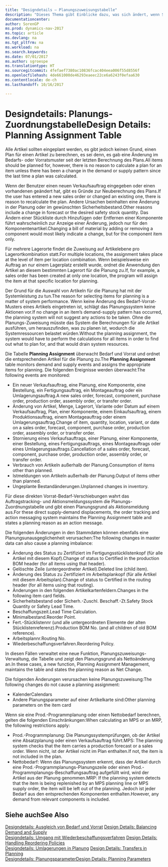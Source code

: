 ```yaml
---
title: "Designdetails – Planungszuweisungstabelle"
description: "Dieses Thema gibt Einblicke dazu, was sich ändert, wenn Sie einen Artikel für die Planung ändern."
documentationcenter: 
author: SorenGP
ms.prod: dynamics-nav-2017
ms.topic: article
ms.devlang: na
ms.tgt_pltfrm: na
ms.workload: na
ms.search.keywords: 
ms.date: 07/01/2017
ms.author: sgroespe
ms.translationtype: HT
ms.sourcegitcommit: 4fefaef7380ac10836fcac404eea006f55d8556f
ms.openlocfilehash: 4de661000de46293eaeec22ce6a6243f0efaa630
ms.contentlocale: de-ch
ms.lasthandoff: 10/16/2017

---
```

# <a name="design-details-planning-assignment-table"></a><span data-ttu-id="e8606-103">Designdetails: Planungs-Zuordnungstabelle</span><span class="sxs-lookup"><span data-stu-id="e8606-103">Design Details: Planning Assignment Table</span></span>
<span data-ttu-id="e8606-104">Alle Artikel sollten eingeplant werden, es gibt jedoch keinen Grund, einen Plan für einen Artikel zu berechnen, es sei denn, es gab eine Änderung im Bedarfs- oder Vorratsmuster seit der letzten Berechnung des Plans.</span><span class="sxs-lookup"><span data-stu-id="e8606-104">All items should be planned for, however, there is no reason to calculate a plan for an item unless there has been a change in the demand or supply pattern since the last time a plan was calculated.</span></span>  
  
<span data-ttu-id="e8606-105">Wenn der Benutzer einen neuen Verkaufsauftrag eingegeben oder einen vorhandenen geändert hat, gibt es Gründe zur Neuberechnung des Plans.</span><span class="sxs-lookup"><span data-stu-id="e8606-105">If the user has entered a new sales order or changed an existing one, there is reason to recalculate the plan.</span></span> <span data-ttu-id="e8606-106">Andere Ursachen beinhalten eine Änderung in der Planung oder im gewünschten Sicherheitsbestand.</span><span class="sxs-lookup"><span data-stu-id="e8606-106">Other reasons include a change in forecast or the desired safety stock quantity.</span></span> <span data-ttu-id="e8606-107">Das Ändern einer Stückliste durch Hinzufügen oder Entfernen einer Komponente führt wahrscheinlich zur Anzeige einer Änderung, jedoch nur für den Komponentenartikel.</span><span class="sxs-lookup"><span data-stu-id="e8606-107">Changing a bill of material by adding or removing a component would most likely indicate a change, but for the component item only.</span></span>  
  
<span data-ttu-id="e8606-108">Für mehrere Lagerorte findet die Zuweisung auf Artikelebene pro Lagerortkombination statt.</span><span class="sxs-lookup"><span data-stu-id="e8606-108">For multiple locations, the assignment takes place at the level of item per location combination.</span></span> <span data-ttu-id="e8606-109">Wenn beispielsweise ein Auftrag an nur einem Lagerplatz erstellt wurde, ordnet die Anwendung den Artikel an diesem bestimmten Lagerort für die Planung zu.</span><span class="sxs-lookup"><span data-stu-id="e8606-109">If, for example, a sales order has been created at only one location, the program will assign the item at that specific location for planning.</span></span>  
  
<span data-ttu-id="e8606-110">Der Grund für die Auswahl von Artikeln für die Planung hat mit der Systemleistung zu tun.</span><span class="sxs-lookup"><span data-stu-id="e8606-110">The reason for selecting items for planning is a matter of system performance.</span></span> <span data-ttu-id="e8606-111">Wenn keine Änderung des Bedarf-Vorrat-Musters eines Artikels eingetreten ist, schlägt das Planungssystem keine Aktionen vor.</span><span class="sxs-lookup"><span data-stu-id="e8606-111">If no change in an item’s demand-supply pattern has occurred, the planning system will not suggest any actions to be taken.</span></span> <span data-ttu-id="e8606-112">Ohne die Planungs-Zuweisung müsste das System die Berechnungen für alle Artikel ausführen, um herauszufinden, was zu planen ist, wodurch die Systemressourcen belastet würden.</span><span class="sxs-lookup"><span data-stu-id="e8606-112">Without the planning assignment, the system would have to perform the calculations for all items in order to find out what to plan for, and that would drain system resources.</span></span>  
  
<span data-ttu-id="e8606-113">Die Tabelle **Planning Assignment** überwacht Bedarf und Vorrat und ordnet die entsprechenden Artikel für die Planung zu.</span><span class="sxs-lookup"><span data-stu-id="e8606-113">The **Planning Assignment** table monitors demand and supply events and assigns the appropriate items for planning.</span></span> <span data-ttu-id="e8606-114">Die folgenden Ereignisse werden überwacht:</span><span class="sxs-lookup"><span data-stu-id="e8606-114">The following events are monitored:</span></span>  
  
* <span data-ttu-id="e8606-115">Ein neuer Verkaufsauftrag, eine Planung, eine Komponente, eine Bestellung, ein Fertigungsauftrag, ein Montageauftrag oder ein Umlagerungsauftrag.</span><span class="sxs-lookup"><span data-stu-id="e8606-115">A new sales order, forecast, component, purchase order, production order, assembly order, or transfer order.</span></span>  
* <span data-ttu-id="e8606-116">Änderung von Artikel, Menge, Lagerort, Variante oder Datum auf einem Verkaufsauftrag, Plan, einer Komponente, einem Einkaufsauftrag, einem Produktionsauftrag, einem Montageauftrag oder einem Umlagerungsauftrag.</span><span class="sxs-lookup"><span data-stu-id="e8606-116">Change of item, quantity, location, variant, or date on a sales order, forecast, component, purchase order, production order, assembly order, or transfer order.</span></span>  
* <span data-ttu-id="e8606-117">Stornierung eines Verkaufsauftrags, einer Planung, einer Komponente, einer Bestellung, eines Fertigungsauftrags, eines Montageauftrags oder eines Umlagerungsauftrags.</span><span class="sxs-lookup"><span data-stu-id="e8606-117">Cancellation of a sales order, forecast, component, purchase order, production order, assembly order, or transfer order.</span></span>  
* <span data-ttu-id="e8606-118">Verbrauch von Artikeln außerhalb der Planung.</span><span class="sxs-lookup"><span data-stu-id="e8606-118">Consumption of items other than planned.</span></span>  
* <span data-ttu-id="e8606-119">Istmeldungen von Artikeln außerhalb der Planung.</span><span class="sxs-lookup"><span data-stu-id="e8606-119">Output of items other than planned.</span></span>  
* <span data-ttu-id="e8606-120">Ungeplante Bestandänderungen.</span><span class="sxs-lookup"><span data-stu-id="e8606-120">Unplanned changes in inventory.</span></span>  
  
<span data-ttu-id="e8606-121">Für diese direkten Vorrat-Bedarf-Verschiebungen wahrt das Auftragstracking- und Aktionsmeldungssystem die Planungs-Zuordnungstabelle und gibt einen Planungsgrund als Aktionsmeldung aus.</span><span class="sxs-lookup"><span data-stu-id="e8606-121">For these direct supply-demand displacements, the order tracking and action messaging system maintains the Planning Assignment table and states a planning reason as an action message.</span></span>  
  
<span data-ttu-id="e8606-122">Die folgenden Änderungen in den Stammdaten können ebenfalls eine Planungsunausgeglichenheit verursachen:</span><span class="sxs-lookup"><span data-stu-id="e8606-122">The following changes in master data can also cause a planning imbalance:</span></span>  
  
* <span data-ttu-id="e8606-123">Änderung des Status zu Zertifiziert im Fertigungsstücklistenkopf (für alle Artikel mit diesem Kopf).</span><span class="sxs-lookup"><span data-stu-id="e8606-123">Change of status to Certified in the production BOM header (for all items using that header).</span></span>  
* <span data-ttu-id="e8606-124">Gelöschte Zeile (untergeordneter Artikel).</span><span class="sxs-lookup"><span data-stu-id="e8606-124">Deleted line (child item).</span></span>  
* <span data-ttu-id="e8606-125">Änderung des Status zu Zertifiziert im Arbeitsplankopf (für alle Artikel mit diesem Arbeitsplan).</span><span class="sxs-lookup"><span data-stu-id="e8606-125">Change of status to Certified in the routing header (for all items using that routing).</span></span>  
* <span data-ttu-id="e8606-126">Änderungen in den folgenden Artikelkartenfeldern.</span><span class="sxs-lookup"><span data-stu-id="e8606-126">Changes in the following item card fields.</span></span>  
* <span data-ttu-id="e8606-127">Sicherheitsbestand oder Sicherh.-Zuschl. Beschaff.-Zt.</span><span class="sxs-lookup"><span data-stu-id="e8606-127">Safety Stock Quantity or Safety Lead Time.</span></span>  
* <span data-ttu-id="e8606-128">Beschaffungszeit.</span><span class="sxs-lookup"><span data-stu-id="e8606-128">Lead Time Calculation.</span></span>  
* <span data-ttu-id="e8606-129">Minimalbestand.</span><span class="sxs-lookup"><span data-stu-id="e8606-129">Reorder Point.</span></span>  
* <span data-ttu-id="e8606-130">Fert.-Stücklistennr (und alle untergeordneten Elemente der alten Stücklistenreferenz).</span><span class="sxs-lookup"><span data-stu-id="e8606-130">Production BOM No. (and all children of old BOM reference).</span></span>  
* <span data-ttu-id="e8606-131">Arbeitsplannr.</span><span class="sxs-lookup"><span data-stu-id="e8606-131">Routing No.</span></span>  
* <span data-ttu-id="e8606-132">Wiederbeschaffungsverfahren.</span><span class="sxs-lookup"><span data-stu-id="e8606-132">Reordering Policy.</span></span>  
  
<span data-ttu-id="e8606-133">In diesen Fällen verwaltet eine neue Funktion, Planungszuweisungs-Verwaltung, die Tabelle und zeigt den Planungsgrund als Nettoänderung an.</span><span class="sxs-lookup"><span data-stu-id="e8606-133">In these cases, a new function, Planning Assignment Management, maintains the table and states the planning reason as Net Change.</span></span>  
  
<span data-ttu-id="e8606-134">Die folgenden Änderungen verursachen keine Planungszuweisung:</span><span class="sxs-lookup"><span data-stu-id="e8606-134">The following changes do not cause a planning assignment:</span></span>  
  
* <span data-ttu-id="e8606-135">Kalender</span><span class="sxs-lookup"><span data-stu-id="e8606-135">Calendars</span></span>  
* <span data-ttu-id="e8606-136">Andere Planungsparameter auf einer Artikelkarte sind:</span><span class="sxs-lookup"><span data-stu-id="e8606-136">Other planning parameters on the item card</span></span>  
  
<span data-ttu-id="e8606-137">Wenn sie eine Prod.-Programmplanung oder einen Nettobedarf berechnen, gelten die folgenden Einschränkungen:</span><span class="sxs-lookup"><span data-stu-id="e8606-137">When calculating an MPS or an MRP, the following restrictions apply:</span></span>  
  
* <span data-ttu-id="e8606-138">Prod.-Programmplanung: Die Planungssystemprüfungen, ob der Artikel eine Absatzplanung oder einen Verkaufsauftrag führt.</span><span class="sxs-lookup"><span data-stu-id="e8606-138">MPS: The planning system checks that the item carries a production forecast or a sales order.</span></span> <span data-ttu-id="e8606-139">Wenn nicht, ist der Artikel nicht im Plan enthalten.</span><span class="sxs-lookup"><span data-stu-id="e8606-139">If not, the item is not included in the plan.</span></span>  
* <span data-ttu-id="e8606-140">Nettobedarf: Wenn das Planungssystem erkennt, dass der Artikel durch eine Prod.-Programmplanungs-Planungszeile oder einen Prod.-Programmplanungs-Beschaffungsauftrag aufgefüllt wird, wird der Artikel aus der Planung genommen.</span><span class="sxs-lookup"><span data-stu-id="e8606-140">MRP: If the planning system detects that the item is being replenished by an MPS planning line or MPS supply order, the item will be left out of the planning.</span></span> <span data-ttu-id="e8606-141">Jedoch ist jeder Bedarf aus den entsprechenden Komponenten enthalten.</span><span class="sxs-lookup"><span data-stu-id="e8606-141">However, any demand from relevant components is included.</span></span>  
  
## <a name="see-also"></a><span data-ttu-id="e8606-142">Siehe auch</span><span class="sxs-lookup"><span data-stu-id="e8606-142">See Also</span></span>  
<span data-ttu-id="e8606-143">[Designdetails: Ausgleich von Bedarf und Vorrat](design-details-balancing-demand-and-supply.md) </span><span class="sxs-lookup"><span data-stu-id="e8606-143">[Design Details: Balancing Demand and Supply](design-details-balancing-demand-and-supply.md) </span></span>  
<span data-ttu-id="e8606-144">[Designdetails: Umgang mit Wiederbeschaffungsverfahren](design-details-handling-reordering-policies.md) </span><span class="sxs-lookup"><span data-stu-id="e8606-144">[Design Details: Handling Reordering Policies](design-details-handling-reordering-policies.md) </span></span>  
<span data-ttu-id="e8606-145">[Designdetails: Umlagerungen in Planung](design-details-transfers-in-planning.md) </span><span class="sxs-lookup"><span data-stu-id="e8606-145">[Design Details: Transfers in Planning](design-details-transfers-in-planning.md) </span></span>  
[<span data-ttu-id="e8606-146">Designdetails: Planungsparameter</span><span class="sxs-lookup"><span data-stu-id="e8606-146">Design Details: Planning Parameters</span></span>](design-details-planning-parameters.md)  

